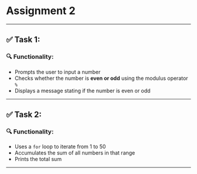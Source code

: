 #  Assignment 2

---
## ✅ Task 1:

### 🔍 Functionality:

- Prompts the user to input a number
- Checks whether the number is **even or odd** using the modulus operator `%`
- Displays a message stating if the number is even or odd

---

## ✅ Task 2:

### 🔍 Functionality:

- Uses a `for` loop to iterate from 1 to 50
- Accumulates the sum of all numbers in that range
- Prints the total sum

---

